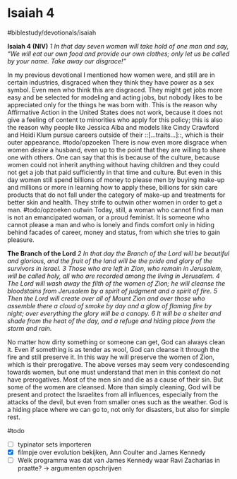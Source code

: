 # Isaiah 4
#biblestudy/devotionals/isaiah 

**Isaiah 4 (NIV)**
*1 In that day seven women*
*will take hold of one man*
*and say, “We will eat our own food*
*and provide our own clothes;*
*only let us be called by your name.*
*Take away our disgrace!”*

In my previous devotional I mentioned how women were, and still are in certain industries, disgraced when they think they have power as a sex symbol. Even men who think this are disgraced. They might get jobs more easy and be selected for modeling and acting jobs, but nobody likes to be appreciated only for the things he was born with.
This is the reason why Affirmative Action in the United States does not work, because it does not give a feeling of content to minorities who apply for this policy; this is also the reason why people like Jessica Alba and models like Cindy Crawford and Heidi Klum pursue careers outside of their ::[...traits...]::, which is their outer appearance. 
#todo/opzoeken 
There is now even more disgrace when women *desire* a husband, even up to the point that they are willing to share one with others. One can say that this is because of the culture, because women could not inherit anything without having children and they could not get a job that paid sufficiently in that time and culture.
But even in this day women still spend billions of money to please men by buying make-up and millions or more in learning how to apply these, billions for skin care products that do not fall under the category of make-up and treatments for better skin and health. 
They strife to outwin other women in order to get a man. 
#todo/opzoeken  outwin
Today, still, a woman who cannot find a man is not an emancipated woman, or a proud feminist. It is someone who cannot please a man and who is lonely and finds comfort only in hiding behind facades of career, money and status, from which she tries to gain pleasure. 

**The Branch of the Lord**
*2 In that day the Branch of the Lord will be beautiful and glorious, and the fruit of the land will be the pride and glory of the survivors in Israel. 3 Those who are left in Zion, who remain in Jerusalem, will be called holy, all who are recorded among the living in Jerusalem. 4 The Lord will wash away the filth of the women of Zion; he will cleanse the bloodstains from Jerusalem by a spirit of judgment and a spirit of fire. 5 Then the Lord will create over all of Mount Zion and over those who assemble there a cloud of smoke by day and a glow of flaming fire by night; over everything the glory will be a canopy. 6 It will be a shelter and shade from the heat of the day, and a refuge and hiding place from the storm and rain.*

No matter how dirty something or someone can get, God can always clean it. Even if something is as tender as wool, God can cleanse it through the fire and still preserve it. 
In this way he will preserve the women of Zion, which is their prerogative. The above verses may seem very condescending towards women, but one must understand that men in this context do not have prerogatives. Most of the men sin and die as a cause of their sin. But some of the women are cleansed. 
More than simply cleaning, God will be present and protect the Israelites from all influences, especially from the attacks of the devil, but even from smaller ones such as the weather. 
God is a hiding place where we can go to, not only for disasters, but also for simple rest. 

#todo
- [ ] typinator sets importeren
- [x] filmpje over evolution bekijken, Ann Coulter and James Kennedy
- [ ] Welk programma was dat van James Kennedy waar Ravi Zacharias in praatte? -> argumenten opschrijven